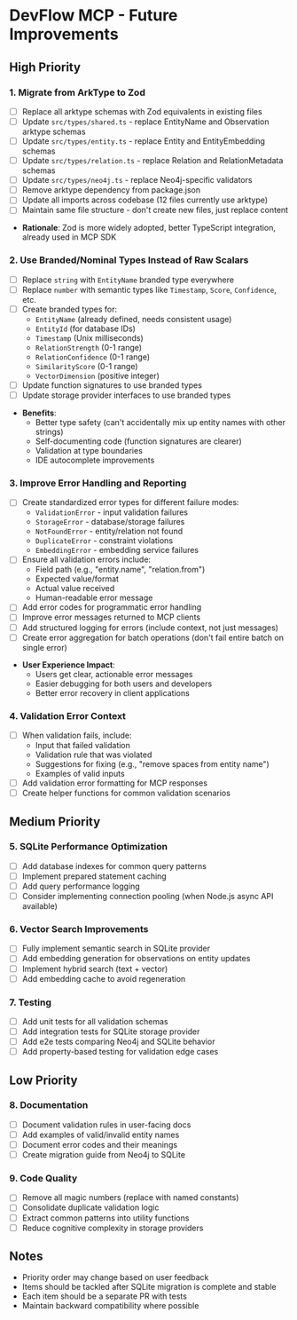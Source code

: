 # DevFlow MCP - Future Improvements

## High Priority

### 1. Migrate from ArkType to Zod
- [ ] Replace all arktype schemas with Zod equivalents in existing files
- [ ] Update `src/types/shared.ts` - replace EntityName and Observation arktype schemas
- [ ] Update `src/types/entity.ts` - replace Entity and EntityEmbedding schemas
- [ ] Update `src/types/relation.ts` - replace Relation and RelationMetadata schemas
- [ ] Update `src/types/neo4j.ts` - replace Neo4j-specific validators
- [ ] Remove arktype dependency from package.json
- [ ] Update all imports across codebase (12 files currently use arktype)
- [ ] Maintain same file structure - don't create new files, just replace content
- **Rationale**: Zod is more widely adopted, better TypeScript integration, already used in MCP SDK

### 2. Use Branded/Nominal Types Instead of Raw Scalars
- [ ] Replace `string` with `EntityName` branded type everywhere
- [ ] Replace `number` with semantic types like `Timestamp`, `Score`, `Confidence`, etc.
- [ ] Create branded types for:
  - `EntityName` (already defined, needs consistent usage)
  - `EntityId` (for database IDs)
  - `Timestamp` (Unix milliseconds)
  - `RelationStrength` (0-1 range)
  - `RelationConfidence` (0-1 range)
  - `SimilarityScore` (0-1 range)
  - `VectorDimension` (positive integer)
- [ ] Update function signatures to use branded types
- [ ] Update storage provider interfaces to use branded types
- **Benefits**:
  - Better type safety (can't accidentally mix up entity names with other strings)
  - Self-documenting code (function signatures are clearer)
  - Validation at type boundaries
  - IDE autocomplete improvements

### 3. Improve Error Handling and Reporting
- [ ] Create standardized error types for different failure modes:
  - `ValidationError` - input validation failures
  - `StorageError` - database/storage failures
  - `NotFoundError` - entity/relation not found
  - `DuplicateError` - constraint violations
  - `EmbeddingError` - embedding service failures
- [ ] Ensure all validation errors include:
  - Field path (e.g., "entity.name", "relation.from")
  - Expected value/format
  - Actual value received
  - Human-readable error message
- [ ] Add error codes for programmatic error handling
- [ ] Improve error messages returned to MCP clients
- [ ] Add structured logging for errors (include context, not just messages)
- [ ] Create error aggregation for batch operations (don't fail entire batch on single error)
- **User Experience Impact**:
  - Users get clear, actionable error messages
  - Easier debugging for both users and developers
  - Better error recovery in client applications

### 4. Validation Error Context
- [ ] When validation fails, include:
  - Input that failed validation
  - Validation rule that was violated
  - Suggestions for fixing (e.g., "remove spaces from entity name")
  - Examples of valid inputs
- [ ] Add validation error formatting for MCP responses
- [ ] Create helper functions for common validation scenarios

## Medium Priority

### 5. SQLite Performance Optimization
- [ ] Add database indexes for common query patterns
- [ ] Implement prepared statement caching
- [ ] Add query performance logging
- [ ] Consider implementing connection pooling (when Node.js async API available)

### 6. Vector Search Improvements
- [ ] Fully implement semantic search in SQLite provider
- [ ] Add embedding generation for observations on entity updates
- [ ] Implement hybrid search (text + vector)
- [ ] Add embedding cache to avoid regeneration

### 7. Testing
- [ ] Add unit tests for all validation schemas
- [ ] Add integration tests for SQLite storage provider
- [ ] Add e2e tests comparing Neo4j and SQLite behavior
- [ ] Add property-based testing for validation edge cases

## Low Priority

### 8. Documentation
- [ ] Document validation rules in user-facing docs
- [ ] Add examples of valid/invalid entity names
- [ ] Document error codes and their meanings
- [ ] Create migration guide from Neo4j to SQLite

### 9. Code Quality
- [ ] Remove all magic numbers (replace with named constants)
- [ ] Consolidate duplicate validation logic
- [ ] Extract common patterns into utility functions
- [ ] Reduce cognitive complexity in storage providers

## Notes

- Priority order may change based on user feedback
- Items should be tackled after SQLite migration is complete and stable
- Each item should be a separate PR with tests
- Maintain backward compatibility where possible
